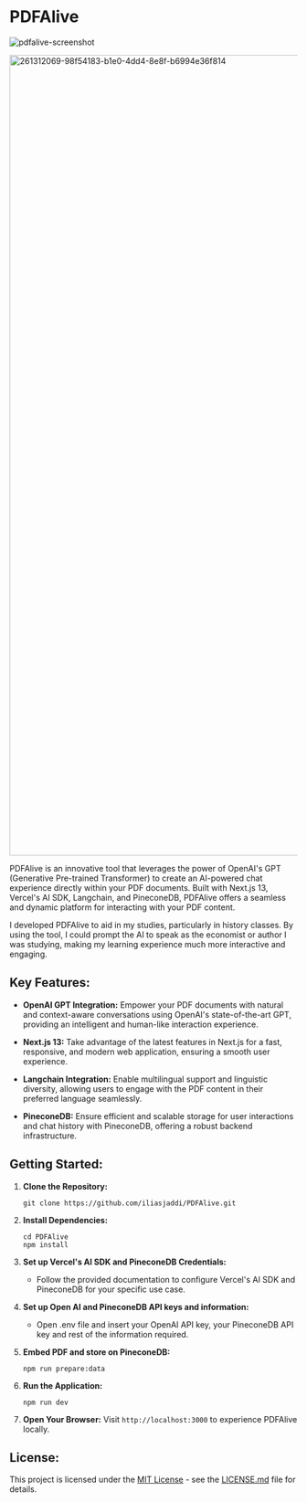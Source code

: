 # PDFAlive

![pdfalive-screenshot](https://github.com/user-attachments/assets/e39cabee-58af-42a1-a849-65859e6aaa45)

<img width="1402" alt="261312069-98f54183-b1e0-4dd4-8e8f-b6994e36f814" src="https://github.com/user-attachments/assets/acef66bc-647a-4fbd-a6d3-ffeb9e9b6bd2">


PDFAlive is an innovative tool that leverages the power of OpenAI's GPT (Generative Pre-trained Transformer) to create an AI-powered chat experience directly within your PDF documents. Built with Next.js 13, Vercel's AI SDK, Langchain, and PineconeDB, PDFAlive offers a seamless and dynamic platform for interacting with your PDF content.

I developed PDFAlive to aid in my studies, particularly in history classes. By using the tool, I could prompt the AI to speak as the economist or author I was studying, making my learning experience much more interactive and engaging.

## Key Features:

- **OpenAI GPT Integration:** Empower your PDF documents with natural and context-aware conversations using OpenAI's state-of-the-art GPT, providing an intelligent and human-like interaction experience.

- **Next.js 13:** Take advantage of the latest features in Next.js for a fast, responsive, and modern web application, ensuring a smooth user experience.

- **Langchain Integration:** Enable multilingual support and linguistic diversity, allowing users to engage with the PDF content in their preferred language seamlessly.

- **PineconeDB:** Ensure efficient and scalable storage for user interactions and chat history with PineconeDB, offering a robust backend infrastructure.

## Getting Started:

1. **Clone the Repository:**
   ```
   git clone https://github.com/iliasjaddi/PDFAlive.git
   ```

2. **Install Dependencies:**
   ```
   cd PDFAlive
   npm install
   ```

3. **Set up Vercel's AI SDK and PineconeDB Credentials:**
   - Follow the provided documentation to configure Vercel's AI SDK and PineconeDB for your specific use case.

4. **Set up Open AI and PineconeDB API keys and information:**
   - Open .env file and insert your OpenAI API key, your PineconeDB API key and rest of the information required.

5. **Embed PDF and store on PineconeDB:**
   ```
   npm run prepare:data
   ```

6. **Run the Application:**
   ```
   npm run dev
   ```

7. **Open Your Browser:**
   Visit `http://localhost:3000` to experience PDFAlive locally.


## License:

This project is licensed under the [MIT License](LICENSE.md) - see the [LICENSE.md](LICENSE.md) file for details.

